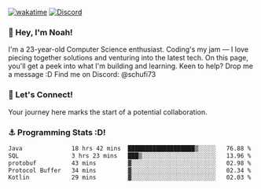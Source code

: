 [![wakatime](https://wakatime.com/badge/user/018b5c7c-fde2-4105-aa96-f5c758abb0a2.svg)](https://wakatime.com/@018b5c7c-fde2-4105-aa96-f5c758abb0a2)
[![Discord](https://img.shields.io/badge/Discord-5865F2?style=flat&logo=discord&logoColor=white)](https://discord.gg/eAW8AGXaGu)



### 👋 Hey, I'm Noah!
I'm a 23-year-old Computer Science enthusiast. Coding's my jam — I love piecing together solutions and venturing into the latest tech. On this page, you'll get a peek into what I'm building and learning. Keen to help? Drop me a message :D 
Find me on Discord: @schufi73

### 🤝 Let's Connect!
Your journey here marks the start of a potential collaboration.

### ⚓ Programming Stats :D!
<!--START_SECTION:waka-->

```txt
Java              18 hrs 42 mins  ███████████████████▒░░░░░   76.88 %
SQL               3 hrs 23 mins   ███▒░░░░░░░░░░░░░░░░░░░░░   13.96 %
protobuf          43 mins         ▓░░░░░░░░░░░░░░░░░░░░░░░░   02.98 %
Protocol Buffer   34 mins         ▓░░░░░░░░░░░░░░░░░░░░░░░░   02.34 %
Kotlin            29 mins         ▓░░░░░░░░░░░░░░░░░░░░░░░░   02.03 %
```

<!--END_SECTION:waka-->
